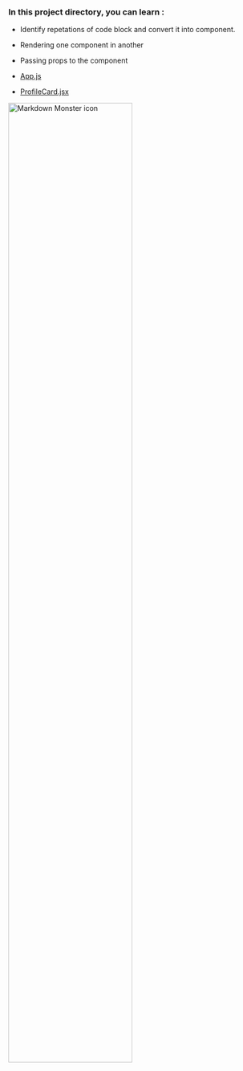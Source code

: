 ### In this project directory, you can learn  : 

- Identify repetations of code block and convert it into component.
- Rendering one component in another
- Passing props to the component

 - [App.js](https://github.com/Girish-GAP/React-Projects/blob/master/app2/src/App.js) 
 - [ProfileCard.jsx](https://github.com/Girish-GAP/React-Projects/blob/master/app2/src/ProfileCard.js) 

 
<img src="https://github.com/Girish-GAP/React-Projects/blob/master/app2/app2_View.png"
     alt="Markdown Monster icon"
     style="float: left; margin-right: 10px; width : 70%" />
